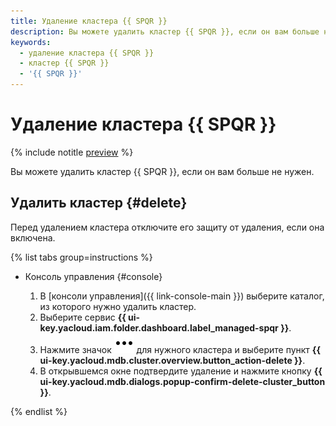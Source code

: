 ```yaml
---
title: Удаление кластера {{ SPQR }}
description: Вы можете удалить кластер {{ SPQR }}, если он вам больше не нужен.
keywords:
  - удаление кластера {{ SPQR }}
  - кластер {{ SPQR }}
  - '{{ SPQR }}'
---
```


# Удаление кластера {{ SPQR }}

{% include notitle [preview](../../_includes/note-preview.md) %}

Вы можете удалить кластер {{ SPQR }}, если он вам больше не нужен.

## Удалить кластер {#delete}

Перед удалением кластера отключите его защиту от удаления, если она включена.

{% list tabs group=instructions %}

- Консоль управления {#console}

    1. В [консоли управления]({{ link-console-main }}) выберите каталог, из которого нужно удалить кластер.
    1. Выберите сервис **{{ ui-key.yacloud.iam.folder.dashboard.label_managed-spqr }}**.
    1. Нажмите значок ![image](../../_assets/console-icons/ellipsis.svg) для нужного кластера и выберите пункт **{{ ui-key.yacloud.mdb.cluster.overview.button_action-delete }}**.
    1. В открывшемся окне подтвердите удаление и нажмите кнопку **{{ ui-key.yacloud.mdb.dialogs.popup-confirm-delete-cluster_button }}**.

{% endlist %}
